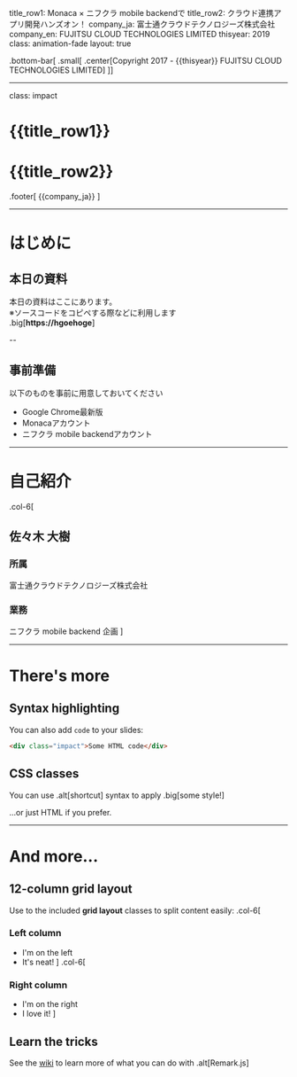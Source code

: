 title_row1: Monaca × ニフクラ mobile backendで
title_row2: クラウド連携アプリ開発ハンズオン！
company_ja: 富士通クラウドテクノロジーズ株式会社
company_en: FUJITSU CLOUD TECHNOLOGIES LIMITED
thisyear: 2019
class: animation-fade
layout: true

<!-- This slide will serve as the base layout for all your slides -->
.bottom-bar[
.small[
.center[Copyright 2017 - {{thisyear}} FUJITSU CLOUD TECHNOLOGIES LIMITED]
]]

---

class: impact

# {{title_row1}}
# {{title_row2}}

.footer[
    {{company_ja}}
]

---

# はじめに

## 本日の資料

本日の資料はここにあります。  
※ソースコードをコピペする際などに利用します  
.big[__https://hgoehoge__]

--

## 事前準備

以下のものを事前に用意しておいてください
- Google Chrome最新版
- Monacaアカウント
- ニフクラ mobile backendアカウント

---

# 自己紹介

.col-6[
## 佐々木 大樹
### 所属
富士通クラウドテクノロジーズ株式会社
### 業務
ニフクラ mobile backend 企画
]

---

# There's more

## Syntax highlighting

You can also add `code` to your slides:
```html
<div class="impact">Some HTML code</div>
```

## CSS classes

You can use .alt[shortcut] syntax to apply .big[some style!]

...or just <span class="alt">HTML</span> if you prefer.

---

# And more...

## 12-column grid layout

Use to the included **grid layout** classes to split content easily:
.col-6[
  ### Left column

  - I'm on the left
  - It's neat!
]
.col-6[
  ### Right column

  - I'm on the right
  - I love it!
]

## Learn the tricks

See the [wiki](https://github.com/gnab/remark/wiki) to learn more of what you can do with .alt[Remark.js]
